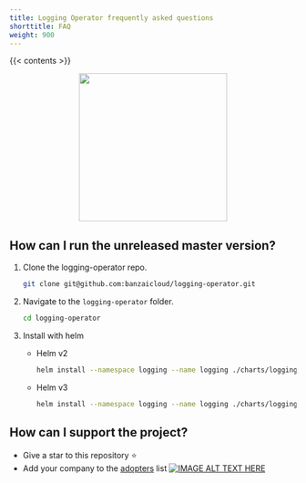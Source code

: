 ```yaml
---
title: Logging Operator frequently asked questions
shorttitle: FAQ
weight: 900
---
```


{{< contents >}}

<p align="center"><img src="../img/lo.svg" width="260"></p>
<p align="center">

## How can I run the unreleased master version?

1. Clone the logging-operator repo.

    ```bash
    git clone git@github.com:banzaicloud/logging-operator.git
    ```

1. Navigate to the `logging-operator` folder.

    ```bash
    cd logging-operator
    ```

1. Install with helm

    - Helm v2

        ```bash
        helm install --namespace logging --name logging ./charts/logging-operator --set image.tag=master
        ```

    - Helm v3

        ```bash
        helm install --namespace logging --name logging ./charts/logging-operator --set createCustomResource=false --set image.tag=master

## How can I support the project?

- Give a star to this repository :star:
- Add your company to the [adopters](https://github.com/banzaicloud/logging-operator/blob/master/ADOPTERS.md) list
[![IMAGE ALT TEXT HERE](http://img.youtube.com/vi/2iaK8adpwfk/0.jpg)](http://www.youtube.com/watch?v=2iaK8adpwfk)
